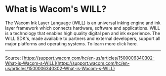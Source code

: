 # What is Wacom's WILL?

The Wacom Ink Layer Language (WILL) is an universal inking engine and ink layer framework which connects hardware, software and applications. WILL is a technology that enables high quality digital pen and ink experience. The WILL SDK's, made available to partners and external developers, support all major platforms and operating systems. To learn more click here.

---
Source: [https://support.wacom.com/hc/en-us/articles/1500006340302-What-is-Wacom-s-WILL](https://support.wacom.com/hc/en-us/articles/1500006340302-What-is-Wacom-s-WILL)
